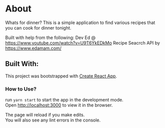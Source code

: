 #  About

 Whats for dinner? This is a simple application to find various recipes that you can cook for dinner tonight.

 Built with help from the following:
 Dev Ed @ https://www.youtube.com/watch?v=U9T6YkEDkMo
 Recipe Seacrch API by https://www.edamam.com/

## Built With:

This project was bootstrapped with [Create React App](https://github.com/facebook/create-react-app).

### How to Use? 

run `yarn start` to start the app in the development mode.\
Open [http://localhost:3000](http://localhost:3000) to view it in the browser.

The page will reload if you make edits.\
You will also see any lint errors in the console.

